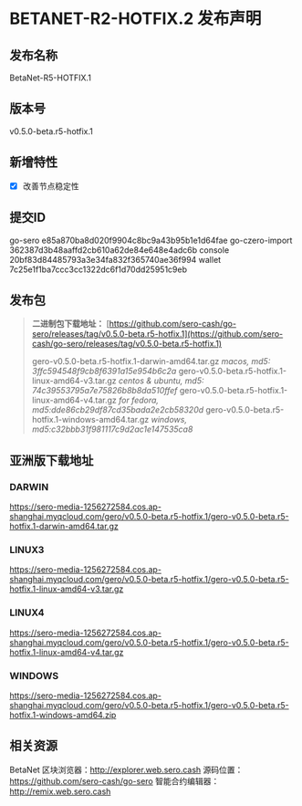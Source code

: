 # BETANET-R2-HOTFIX.2 发布声明



## 发布名称

BetaNet-R5-HOTFIX.1

## 版本号

v0.5.0-beta.r5-hotfix.1

## 新增特性

- [x] 改善节点稳定性

## 提交ID

go-sero e85a870ba8d020f9904c8bc9a43b95b1e1d64fae
go-czero-import 362387d3b48aaffd2cb610a62de84e648e4adc6b
console 20bf83d84485793a3e34fa832f365740ae36f994
wallet 7c25e1f1ba7ccc3cc1322dc6f1d70dd25951c9eb

## 发布包

> **二进制包下载地址：**
> [https://github.com/sero-cash/go-sero/releases/tag/v0.5.0-beta.r5-hotfix.1](https://github.com/sero-cash/go-sero/releases/tag/v0.5.0-beta.r5-hotfix.1)
>
> gero-v0.5.0-beta.r5-hotfix.1-darwin-amd64.tar.gz  _macos,  md5: 3ffc594548f9cb8f6391a15e954b6c2a_
> gero-v0.5.0-beta.r5-hotfix.1-linux-amd64-v3.tar.gz  _centos & ubuntu, md5: 74c39553795a7e75826b8b8da510ffef_
> gero-v0.5.0-beta.r5-hotfix.1-linux-amd64-v4.tar.gz  _for fedora, md5:dde86cb29df87cd35bada2e2cb58320d_
> gero-v0.5.0-beta.r5-hotfix.1-windows-amd64.tar.gz  _windows, md5:c32bbb31f981117c9d2ac1e147535ca8_



## 亚洲版下载地址

### DARWIN
https://sero-media-1256272584.cos.ap-shanghai.myqcloud.com/gero/v0.5.0-beta.r5-hotfix.1/gero-v0.5.0-beta.r5-hotfix.1-darwin-amd64.tar.gz

### LINUX3
https://sero-media-1256272584.cos.ap-shanghai.myqcloud.com/gero/v0.5.0-beta.r5-hotfix.1/gero-v0.5.0-beta.r5-hotfix.1-linux-amd64-v3.tar.gz

### LINUX4
https://sero-media-1256272584.cos.ap-shanghai.myqcloud.com/gero/v0.5.0-beta.r5-hotfix.1/gero-v0.5.0-beta.r5-hotfix.1-linux-amd64-v4.tar.gz

### WINDOWS
https://sero-media-1256272584.cos.ap-shanghai.myqcloud.com/gero/v0.5.0-beta.r5-hotfix.1/gero-v0.5.0-beta.r5-hotfix.1-windows-amd64.zip



## 相关资源

BetaNet 区块浏览器：http://explorer.web.sero.cash
源码位置：https://github.com/sero-cash/go-sero
智能合约编辑器：http://remix.web.sero.cash

